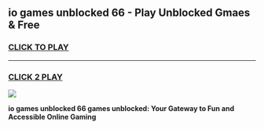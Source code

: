
## io games unblocked 66 - Play Unblocked Gmaes & Free
<h3>
<a href="https://news.freeplayer.one?title=io_games_unblocked_66&ref=23F">CLICK TO PLAY</a></h3>
<hr>

<h3>
<a href="https://news.freeplayer.one?title=io_games_unblocked_66&ref=23F">CLICK 2 PLAY</a>
  
</h3>

<a href="https://news.freeplayer.one?title=io_games_unblocked_66&ref=23F/"><img src="https://clearcache.store/games.png"></a>


**io games unblocked 66 games unblocked: Your Gateway to Fun and Accessible Online Gaming**
